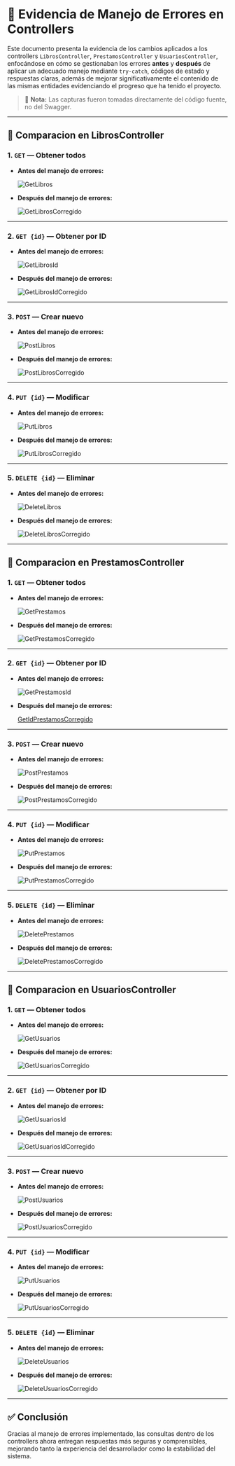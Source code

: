 
# 🧾 Evidencia de Manejo de Errores en Controllers

Este documento presenta la evidencia de los cambios aplicados a los controllers `LibrosController`, `PrestamosController` y `UsuariosController`, enfocándose en cómo se gestionaban los errores **antes** y **después** de aplicar un adecuado manejo mediante `try-catch`, códigos de estado y respuestas claras, además de mejorar significativamente el contenido de las mismas entidades evidenciando el progreso que ha tenido el proyecto.

> 📁 **Nota:** Las capturas fueron tomadas directamente del código fuente, no del Swagger.

---


## 📂 Comparacion en LibrosController

### 1. `GET` — Obtener todos

- **Antes del manejo de errores:**
  
  ![GetLibros](./CodigoAntes/LibrosController/GetLibros.png)

- **Después del manejo de errores:**
  
  ![GetLibrosCorregido](./CodigoCorregido/LibrosController/GetLibrosCorregido.png)

---

### 2. `GET {id}` — Obtener por ID

- **Antes del manejo de errores:**
  
  ![GetLibrosId](./CodigoAntes/LibrosController/GetLibrosId.png)

- **Después del manejo de errores:**
  
  ![GetLibrosIdCorregido](./CodigoCorregido/LibrosController/GetLibrosIdCorregido.png)

---

### 3. `POST` — Crear nuevo

- **Antes del manejo de errores:**
  
  ![PostLibros](./CodigoAntes/LibrosController/PostLibros.png)

- **Después del manejo de errores:**
  
  ![PostLibrosCorregido](./CodigoCorregido/LibrosController/PostLibrosCorregido.png)

---

### 4. `PUT {id}` — Modificar

- **Antes del manejo de errores:**
  
  ![PutLibros](./CodigoAntes/LibrosController/PutLibros.png)

- **Después del manejo de errores:**
  
  ![PutLibrosCorregido](./CodigoCorregido/LibrosController/PutLibrosCorregido.png)

---

### 5. `DELETE {id}` — Eliminar

- **Antes del manejo de errores:**
  
  ![DeleteLibros](./CodigoAntes/LibrosController/DeleteLibros.png)

- **Después del manejo de errores:**
  
  ![DeleteLibrosCorregido](./CodigoCorregido/LibrosController/DeleteLibrosCorregido.png)

---

## 📂 Comparacion en PrestamosController

### 1. `GET` — Obtener todos

- **Antes del manejo de errores:**
  
  ![GetPrestamos](./CodigoAntes/PrestamosController/GetPrestamos.png)

- **Después del manejo de errores:**
  
  ![GetPrestamosCorregido](./CodigoCorregido/PrestamosController/GetPrestamosCorregido.png)

---

### 2. `GET {id}` — Obtener por ID

- **Antes del manejo de errores:**
  
  ![GetPrestamosId](./CodigoAntes/PrestamosController/GetPrestamosId.png)

- **Después del manejo de errores:**
  
  [GetIdPrestamosCorregido](./CodigoCorregido/PrestamosController/GetIdPrestamosCorregido.png)

---

### 3. `POST` — Crear nuevo

- **Antes del manejo de errores:**
  
  ![PostPrestamos](./CodigoAntes/PrestamosController/PostPrestamos.png)

- **Después del manejo de errores:**
  
  ![PostPrestamosCorregido](./CodigoCorregido/PrestamosController/PostPrestamosCorregido.png)

---

### 4. `PUT {id}` — Modificar

- **Antes del manejo de errores:**
  
  ![PutPrestamos](./CodigoAntes/PrestamosController/PutPrestamos.png)

- **Después del manejo de errores:**
  
  ![PutPrestamosCorregido](./CodigoCorregido/PrestamosController/PutPrestamosCorregido.png)

---

### 5. `DELETE {id}` — Eliminar

- **Antes del manejo de errores:**
  
  ![DeletePrestamos](./CodigoAntes/PrestamosController/DeletePrestamos.png)

- **Después del manejo de errores:**
  
  ![DeletePrestamosCorregido](./CodigoCorregido/PrestamosController/DeletePrestamosCorregido.png)

---

## 📂 Comparacion en UsuariosController

### 1. `GET` — Obtener todos

- **Antes del manejo de errores:**
  
  ![GetUsuarios](./CodigoAntes/UsuariosController/GetUsuarios.png)

- **Después del manejo de errores:**
  
  ![GetUsuariosCorregido](./CodigoCorregido/UsuariosController/GetUsuariosCorregido.png)

---

### 2. `GET {id}` — Obtener por ID

- **Antes del manejo de errores:**
  
  ![GetUsuariosId](./CodigoAntes/UsuariosController/GetUsuariosId.png)

- **Después del manejo de errores:**
  
  ![GetUsuariosIdCorregido](./CodigoCorregido/UsuariosController/GetUsuariosIdCorregido.png)

---

### 3. `POST` — Crear nuevo

- **Antes del manejo de errores:**
  
  ![PostUsuarios](./CodigoAntes/UsuariosController/PostUsuarios.png)

- **Después del manejo de errores:**
  
  ![PostUsuariosCorregido](./CodigoCorregido/UsuariosController/PostUsuariosCorregido.png)

---

### 4. `PUT {id}` — Modificar

- **Antes del manejo de errores:**
  
  ![PutUsuarios](./CodigoAntes/UsuariosController/PutUsuarios.png)

- **Después del manejo de errores:**
  
  ![PutUsuariosCorregido](./CodigoCorregido/UsuariosController/PutUsuariosCorregido.png)

---

### 5. `DELETE {id}` — Eliminar

- **Antes del manejo de errores:**
  
  ![DeleteUsuarios](./CodigoAntes/UsuariosController/DeleteUsuarios.png)

- **Después del manejo de errores:**
  
  ![DeleteUsuariosCorregido](./CodigoCorregido/UsuariosController/DeleteUsuariosCorregido.png)

---

## ✅ Conclusión

Gracias al manejo de errores implementado, las consultas dentro de los controllers ahora entregan respuestas más seguras y comprensibles, mejorando tanto la experiencia del desarrollador como la estabilidad del sistema.
